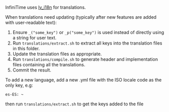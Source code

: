 InfiniTime uses [lv_i18n](https://github.com/lvgl/lv_i18n) for translations.

When translations need updating (typically after new features are added with user-readable text): 
1. Ensure `_("some_key")` or `_p("some_key")` is used instead of directly using a string for user text.
2. Run `translations/extract.sh` to extract all keys into the translation files in this folder.
3. Update the translation files as appropriate.
4. Run `translations/compile.sh` to generate header and implementation files containing all the translations.
5. Commit the result.

To add a new language, add a new .yml file with the ISO locale code as the only key, e.g:
```
es-ES: ~
```
then run `translations/extract.sh` to get the keys added to the file

